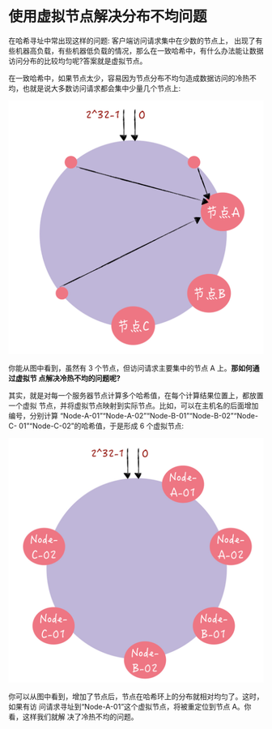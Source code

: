 # 使用虚拟节点解决分布不均问题

在哈希寻址中常出现这样的问题: 客户端访问请求集中在少数的节点上， 出现了有些机器高负载，有些机器低负载的情况，那么在一致哈希中，有什么办法能让数据 访问分布的比较均匀呢?答案就是虚拟节点。

在一致哈希中，如果节点太少，容易因为节点分布不均匀造成数据访问的冷热不均，也就是说大多数访问请求都会集中少量几个节点上:

![img](./assets/image-20211114104725524.png)

你能从图中看到，虽然有 3 个节点，但访问请求主要集中的节点 A 上。**那如何通过虚拟节 点解决冷热不均的问题呢?**

其实，就是对每一个服务器节点计算多个哈希值，在每个计算结果位置上，都放置一个虚拟 节点，并将虚拟节点映射到实际节点。比如，可以在主机名的后面增加编号，分别计算 “Node-A-01”“Node-A-02”“Node-B-01”“Node-B-02”“Node-C- 01”“Node-C-02”的哈希值，于是形成 6 个虚拟节点:

![img](./assets/image-20211114104828620.png)

你可以从图中看到，增加了节点后，节点在哈希环上的分布就相对均匀了。这时，如果有访 问请求寻址到“Node-A-01”这个虚拟节点，将被重定位到节点 A。你看，这样我们就解 决了冷热不均的问题。

